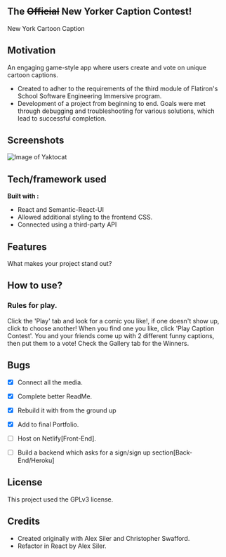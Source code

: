 ## The ~~Official~~ New Yorker Caption Contest!
New York Cartoon Caption

## Motivation
An engaging game-style app where users create and vote on unique cartoon captions.
- Created to adher to the requirements of the third module of Flatiron's School Software Engineering Immersive program.
- Development of a project from beginning to end. Goals were met through debugging and troubleshooting for various solutions, which lead to successful completion.
 
## Screenshots
![Image of Yaktocat](https://github.com/Nerajno/Caption-Contest-frontEnd/blob/master/public/ScreenShot.png)


## Tech/framework used
<b>Built with :</b>
- React and Semantic-React-UI
- Allowed additional styling to the frontend CSS.
- Connected using a third-party API 

## Features
What makes your project stand out?

## How to use?
 ### Rules for play.</h1>
Click the 'Play' tab and look for a comic you like!, if one doesn't show up, click to choose another!
When you find one you like, click 'Play Caption Contest'.
You and your friends come up with 2 different funny captions, then put them  to a vote!
Check the Gallery tab for the Winners.


## Bugs
- [x] Connect all the media.
- [x] Complete better ReadMe.
- [x] Rebuild it with from the ground up
- [x] Add to final Portfolio.
- [ ] Host on Netlify[Front-End].
- [ ] Build a backend which asks for a sign/sign up section[Back-End/Heroku]


## License
This project used the GPLv3 license. 

## Credits
- Created originally with Alex Siler and Christopher Swafford.
- Refactor in React by Alex Siler.
